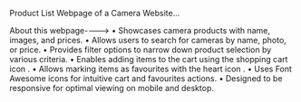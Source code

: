Product List Webpage of  a Camera Website...

About this webpage---->
• Showcases camera products with name, images, and prices.
• Allows users to search for cameras by name, photo, or price.
• Provides filter options to narrow down product selection by various criteria.
• Enables adding items to the cart using the shopping cart icon  .
• Allows marking items as favourites with the heart icon  .
• Uses Font Awesome icons for intuitive cart and favourites actions.
• Designed to be responsive for optimal viewing on mobile and desktop.
